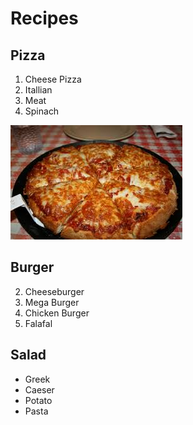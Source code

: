 Recipes
=======

Pizza
-----

1. Cheese Pizza
1. Itallian
1. Meat
2. Spinach

![This is a Pizza](/pizza.jpg "Grand Pizza")

Burger
------

2. Cheeseburger
3. Mega Burger
4. Chicken Burger
4. Falafal

Salad
-----

- Greek
- Caeser
- Potato
- Pasta
